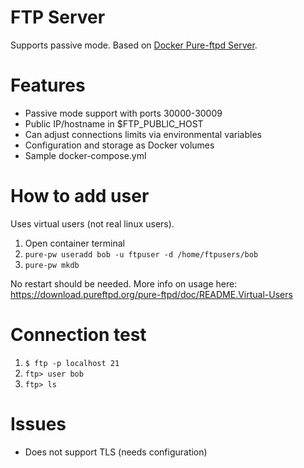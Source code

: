 # FTP Server

Supports passive mode. Based on [Docker Pure-ftpd Server](https://github.com/stilliard/docker-pure-ftpd).

# Features

* Passive mode support with ports 30000-30009
* Public IP/hostname in $FTP_PUBLIC_HOST
* Can adjust connections limits via environmental variables
* Configuration and storage as Docker volumes
* Sample docker-compose.yml

# How to add user

Uses virtual users (not real linux users).

1. Open container terminal
2. `pure-pw useradd bob -u ftpuser -d /home/ftpusers/bob`
3. `pure-pw mkdb`

No restart should be needed. More info on usage here: https://download.pureftpd.org/pure-ftpd/doc/README.Virtual-Users

# Connection test

1. `$ ftp -p localhost 21`
2. `ftp> user bob`
3. `ftp> ls`

# Issues

* Does not support TLS (needs configuration)

